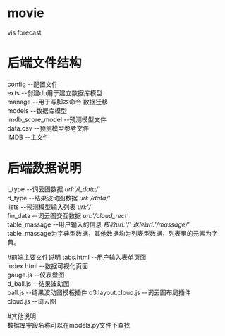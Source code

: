 # movie
vis forecast  

# 后端文件结构 
config --配置文件  
exts --创建db用于建立数据库模型  
manage --用于写脚本命令 数据迁移  
models --数据库模型  
imdb_score_model --预测模型文件  
data.csv --预测模型参考文件  
IMDB --主文件


# 后端数据说明
l_type --词云图数据 *url:'/l_data/'*  
d_type --结果波动图数据 *url:'/data/'*  
lists --预测模型输入列表 *url:'/'*  
fin_data --词云图交互数据 *url:'/cloud_rect'*  
table_massage --用户输入的信息 *接收url:'/' 返回url:'/massage/'*  
table_massage为字典型数据，其他数据均为列表型数据，列表里的元素为字典。


#前端主要文件说明
tabs.html --用户输入表单页面  
index.html --数据可视化页面  
gauge.js --仪表盘图  
d_ball.js --结果波动图  
ball.js --结果波动图模板插件
d3.layout.cloud.js --词云图布局插件  
cloud.js --词云图

#其他说明  
数据库字段名称可以在models.py文件下查找  
